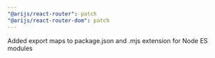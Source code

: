 ```yaml
---
"@arijs/react-router": patch
"@arijs/react-router-dom": patch
---
```


Added export maps to package.json and .mjs extension for Node ES modules
